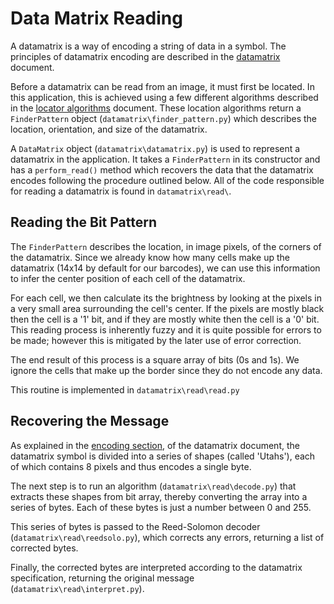 Data Matrix Reading
===================
A datamatrix is a way of encoding a string of data in a symbol. The principles of datamatrix encoding are described in the [datamatrix](docs/datamatrix.md) document.

Before a datamatrix can be read from an image, it must first be located. In this application, this is achieved using a few different algorithms described in the [locator algorithms](docs/datamatrix-locator.md) document. These location algorithms return a `FinderPattern` object (`datamatrix\finder_pattern.py`) which describes the location, orientation, and size of the datamatrix.

A `DataMatrix` object (`datamatrix\datamatrix.py`) is used to represent a datamatrix in the application. It takes a `FinderPattern` in its constructor and has a `perform_read()` method which recovers the data that the datamatrix encodes following the procedure outlined below. All of the code responsible for reading a datamatrix is found in `datamatrix\read\`.

Reading the Bit Pattern
-----------------------
The `FinderPattern` describes the location, in image pixels, of the corners of the datamatrix. Since we already know how many cells make up the datamatrix (14x14 by default for our barcodes), we can use this information to infer the center position of each cell of the datamatrix. 

For each cell, we then calculate its the brightness by looking at the pixels in a very small area surrounding the cell's center. If the pixels are mostly black then the cell is a '1' bit, and if they are mostly white then the cell is a '0' bit. This reading process is inherently fuzzy and it is quite possible for errors to be made; however this is mitigated by the later use of error correction.

The end result of this process is a square array of bits (0s and 1s). We ignore the cells that make up the border since they do not encode any data.

This routine is implemented in `datamatrix\read\read.py`
 
Recovering the Message
----------------------
As explained in the [encoding section](docs/datamatrix.md#encoding), of the datamatrix document, the datamatrix symbol is divided into a series of shapes (called 'Utahs'), each of which contains 8 pixels and thus encodes a single byte.

The next step is to run an algorithm (`datamatrix\read\decode.py`) that extracts these shapes from bit array, thereby converting the array into a series of bytes. Each of these bytes is just a number between 0 and 255.

This series of bytes is passed to the Reed-Solomon decoder (`datamatrix\read\reedsolo.py`), which corrects any errors, returning a list of corrected bytes.

Finally, the corrected bytes are interpreted according to the datamatrix specification, returning the original message (`datamatrix\read\interpret.py`).



